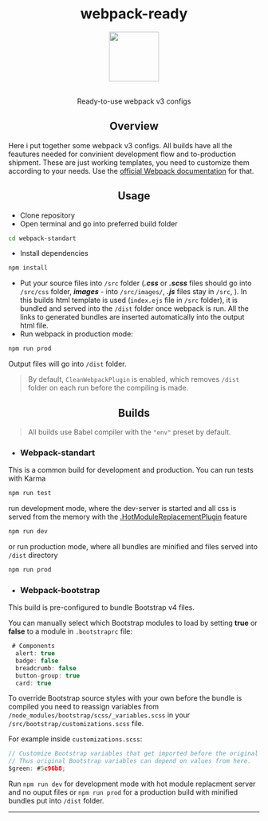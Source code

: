 <div align="center">
<h1>webpack-ready</h1>
  <a href="https://github.com/webpack/webpack">
    <img width="100" heigth="100" src="https://webpack.js.org/assets/icon-square-big.svg">
  </a>
  <br>
  <br>
  <p>
   Ready-to-use webpack v3 configs
  </p>
</div>

<h2 align="center">Overview</h2>

Here i put together some webpack v3 configs. All builds have all the feautures needed for convinient development flow and to-production shipment. These are just working templates, you need to customize them according to your needs. Use the [official Webpack documentation](https://webpack.js.org/guides/) for that.

<h2 align="center">Usage</h2>

- Clone repository
- Open terminal and go into preferred build folder
```bash
cd webpack-standart
```
- Install dependencies
```bash
npm install
```
- Put your source files into `/src` folder (**_.css_** or **_.scss_** files should go into `/src/css` folder, **_images_** - into `/src/images/`, **_.js_** files stay in `/src`, ).
In this builds html template is used (`index.ejs` file in `/src` folder), it is bundled and served into the `/dist` folder once webpack is run. All the links to generated bundles are inserted automatically into the output html file.
- Run webpack in production mode:
```bash
npm run prod
```
Output files will go into `/dist` folder.
> By default, `CleanWebpackPlugin` is enabled, which removes `/dist` folder on each run before the compiling is made. 

<h2 align="center">Builds</h2>

> All builds use Babel compiler with the `"env"` preset by default. 

+ ### Webpack-standart
This is a common build for development and production. 
You can run tests with Karma
```bash
npm run test
```
run development mode, where the dev-server is started and all css is served from the memory with the [.HotModuleReplacementPlugin](https://webpack.js.org/guides/hot-module-replacement/) feature
```bash
npm run dev
```
or run production mode, where all bundles are minified and files served into `/dist` directory
```bash
npm run prod
```
+ ### Webpack-bootstrap
This build is pre-configured to bundle Bootstrap v4 files. 

You can manually select which Bootstrap modules to load by setting **true** or **false** to a module in `.bootstraprc` file:
```js
 # Components
  alert: true
  badge: false
  breadcrumb: false
  button-group: true
  card: true
  ```
To override Bootstrap source styles with your own before the bundle is compiled you need to reassign variables from `/node_modules/bootstrap/scss/_variables.scss` in your `/src/bootstrap/customizations.scss` file.

For example inside `customizations.scss`:
```js
// Customize Bootstrap variables that get imported before the original Bootstrap variables.
// Thus original Bootstrap variables can depend on values from here.
$green: #5c96b8;
```
Run `npm run dev` for development mode with hot module replacment server and no ouput files or `npm run prod` for a production build with minified bundles put into `/dist` folder.

******

